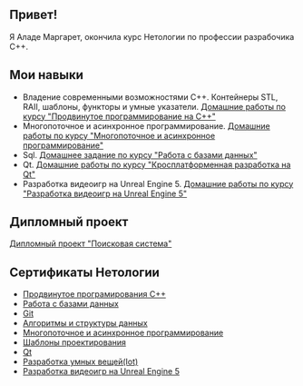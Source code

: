 ## Привет!
Я Аладе Маргарет, окончила курс Нетологии по профессии разрабочика C++.

## Мои навыки
* Владение современными возможностями C++. Контейнеры STL, RAII, шаблоны, функторы и умные указатели. [Домашние работы по курсу "Продвинутое программирование на С++"](https://github.com/Margaret-Alade/Modern-C-Homeworks)
* Многопоточное и асинхронное программирование. [Домашние работы по курсу "Многопоточное и асинхронное программирование"](https://github.com/Margaret-Alade/Threads-Homeworks)
* Sql. [Домашнее задание по курсу "Работа с базами данных"](https://github.com/Margaret-Alade/Task5)
* Qt. [Домашние работы по курсу "Кросплатформенная разработка на Qt"](https://github.com/Margaret-Alade/Qt-Homeworks)
* Разработка видеоигр на Unreal Engine 5. [Домашние работы по курсу "Разработка видеоигр на Unreal Engine 5"](https://github.com/Margaret-Alade/Unreal_Engine-Homeworks?tab=readme-ov-file)

## Дипломный проект
[Дипломный проект "Поисковая система"](https://github.com/Margaret-Alade/SearchSystem)

## Сертификаты Нетологии
* [Продвинутое програмирования С++](https://github.com/Margaret-Alade/Certificate-advanced-C-programming)
* [Работа с базами данных](https://github.com/Margaret-Alade/Certificate-working-with-databases/tree/main)
* [Git](https://github.com/Margaret-Alade/Git_certificate)
* [Алгоритмы и структуры данных](https://github.com/Margaret-Alade/Certificate-algorithms-and-data-structures)
* [Многопоточное и асинхронное программирование](https://github.com/Margaret-Alade/Certificate-multithreaded-and-asynchronous-programming)
* [Шаблоны проектирования](https://github.com/Margaret-Alade/Certificate-design-patterns)
* [Qt](https://github.com/Margaret-Alade/Certificate-Qt/tree/main)
* [Разработка умных вещей(Iot)](https://github.com/Margaret-Alade/Certificate-Internet-of-things)
* [Разработка видеоигр на Unreal Engine 5](https://github.com/Margaret-Alade/certificate-video-game-development-on-Unreal-Engine5/tree/main)
